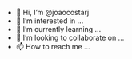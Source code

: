 - 👋 Hi, I’m @joaocostarj
- 👀 I’m interested in ...
- 🌱 I’m currently learning ...
- 💞️ I’m looking to collaborate on ...
- 📫 How to reach me ...

<!---
joaocostarj/joaocostarj is a ✨ special ✨ repository because its `README.md` (this file) appears on your GitHub profile.
You can click the Preview link to take a look at your changes.
--->
